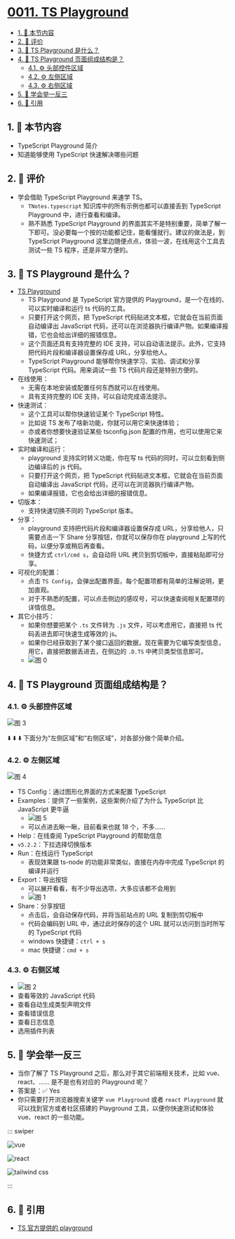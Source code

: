 # [0011. TS Playground](https://github.com/tnotesjs/TNotes.typescript/tree/main/notes/0011.%20TS%20Playground)

<!-- region:toc -->

- [1. 🎯 本节内容](#1--本节内容)
- [2. 🫧 评价](#2--评价)
- [3. 🤔 TS Playground 是什么？](#3--ts-playground-是什么)
- [4. 🤔 TS Playground 页面组成结构是？](#4--ts-playground-页面组成结构是)
  - [4.1. ⚙️ 头部控件区域](#41-️-头部控件区域)
  - [4.2. ⚙️ 左侧区域](#42-️-左侧区域)
  - [4.3. ⚙️ 右侧区域](#43-️-右侧区域)
- [5. 🧠 学会举一反三](#5--学会举一反三)
- [6. 🔗 引用](#6--引用)

<!-- endregion:toc -->

## 1. 🎯 本节内容

- TypeScript Playground 简介
- 知道能够使用 TypeScript 快速解决哪些问题

## 2. 🫧 评价

- 学会借助 TypeScript Playground 来速学 TS。
  - `TNotes.typescript` 知识库中的所有示例也都可以直接丢到 TypeScript Playground 中，进行查看和编译。
  - 熟不熟悉 TypeScript Playground 的界面其实不是特别重要，简单了解一下即可。没必要每一个按的功能都记住，能看懂就行。建议的做法是，到 TypeScript Playground 这里边随便点点，体验一波，在线用这个工具去测试一些 TS 程序，还是非常方便的。

## 3. 🤔 TS Playground 是什么？

- [TS Playground][1]
  - TS Playground 是 TypeScript 官方提供的 Playground，是一个在线的、可以实时编译和运行 ts 代码的工具。
  - 只要打开这个网页，把 TypeScript 代码贴进文本框，它就会在当前页面自动编译出 JavaScript 代码，还可以在浏览器执行编译产物。如果编译报错，它也会给出详细的报错信息。
  - 这个页面还具有支持完整的 IDE 支持，可以自动语法提示。此外，它支持把代码片段和编译器设置保存成 URL，分享给他人。
  - TypeScript Playground 能够帮你快速学习、实验、调试和分享 TypeScript 代码。用来调试一些 TS 代码片段还是特别方便的。
- 在线使用：
  - 无需在本地安装或配置任何东西就可以在线使用。
  - 具有支持完整的 IDE 支持，可以自动完成语法提示。
- 快速测试：
  - 这个工具可以帮你快速验证某个 TypeScript 特性。
  - 比如说 TS 发布了啥新功能，你就可以用它来快速体验；
  - 亦或者你想要快速验证某些 tsconfig.json 配置的作用，也可以使用它来快速测试；
- 实时编译和运行：
  - playground 支持实时转义功能，你在写 ts 代码的同时，可以立刻看到侧边编译后的 js 代码。
  - 只要打开这个网页，把 TypeScript 代码贴进文本框，它就会在当前页面自动编译出 JavaScript 代码，还可以在浏览器执行编译产物。
  - 如果编译报错，它也会给出详细的报错信息。
- 切版本：
  - 支持快速切换不同的 TypeScript 版本。
- 分享：
  - playground 支持把代码片段和编译器设置保存成 URL，分享给他人，只需要点击一下 Share 分享按钮，你就可以保存你在 playground 上写的代码，以便分享或稍后再查看。
  - 快捷方式 `ctrl/cmd s`，会自动将 URL 拷贝到剪切板中，直接粘贴即可分享。
- 可视化的配置：
  - 点击 `TS Config`，会弹出配置界面，每个配置项都有简单的注解说明，更加直观。
  - 对于不熟悉的配置，可以点击侧边的感叹号，可以快速查阅相关配置项的详情信息。
- 其它小技巧：
  - 如果你想要把某个 `.ts` 文件转为 `.js` 文件，可以考虑用它，直接把 ts 代码丢进去即可快速生成等效的 js。
  - 如果你已经获取到了某个接口返回的数据，现在需要为它编写类型信息，用它，直接把数据丢进去，在侧边的 `.D.TS` 中拷贝类型信息即可。
  - ![图 0](https://cdn.jsdelivr.net/gh/tnotesjs/imgs@main/2025-10-16-07-52-43.png)

## 4. 🤔 TS Playground 页面组成结构是？

### 4.1. ⚙️ 头部控件区域

![图 3](https://cdn.jsdelivr.net/gh/tnotesjs/imgs@main/2025-10-16-07-54-08.png)

⬇️ ⬇️ ⬇️ 下面分为“左侧区域”和“右侧区域”，对各部分做个简单介绍。

### 4.2. ⚙️ 左侧区域

![图 4](https://cdn.jsdelivr.net/gh/tnotesjs/imgs@main/2025-10-16-07-54-19.png)

- TS Config：通过图形化界面的方式来配置 TypeScript
- Examples：提供了一些案例，这些案例介绍了为什么 TypeScript 比 JavaScript 更牛逼
  - ![图 5](https://cdn.jsdelivr.net/gh/tnotesjs/imgs@main/2025-10-16-07-54-27.png)
  - 可以点进去瞅一瞅，目前看来也就 18 个，不多……
- Help：在线查阅 TypeScript Playground 的帮助信息
- `v5.2.2`：下拉选择切换版本
- Run：在线运行 TypeScript
  - 表现效果跟 ts-node 的功能非常类似，直接在内存中完成 TypeScript 的编译并运行
- Export：导出按钮
  - 可以展开看看，有不少导出选项，大多应该都不会用到
  - ![图 1](https://cdn.jsdelivr.net/gh/tnotesjs/imgs@main/2025-10-16-07-53-43.png)
- Share：分享按钮
  - 点击后，会自动保存代码，并将当前站点的 URL 复制到剪切板中
  - 代码会编码到 URL 中，通过此时保存的这个 URL 就可以访问到当时所写的 TypeScript 代码
  - windows 快捷键：`ctrl + s`
  - mac 快捷键：`cmd + s`

### 4.3. ⚙️ 右侧区域

- ![图 2](https://cdn.jsdelivr.net/gh/tnotesjs/imgs@main/2025-10-16-07-53-50.png)
- 查看等效的 JavaScript 代码
- 查看自动生成类型声明文件
- 查看错误信息
- 查看日志信息
- 选用插件列表

## 5. 🧠 学会举一反三

- 当你了解了 TS Playground 之后，那么对于其它前端相关技术，比如 vue、react、…… 是不是也有对应的 Playground 呢？
- 答案是：✅ Yes
- 你只需要打开浏览器搜索关键字 `vue Playground` 或者 `react Playground` 就可以找到官方或者社区搭建的 Playground 工具，以便你快速测试和体验 vue、react 的一些功能。

::: swiper

![vue](https://cdn.jsdelivr.net/gh/tnotesjs/imgs@main/2025-10-16-08-07-17.png)

![react](https://cdn.jsdelivr.net/gh/tnotesjs/imgs@main/2025-10-16-08-07-23.png)

![tailwind css](https://cdn.jsdelivr.net/gh/tnotesjs/imgs@main/2025-10-16-08-07-46.png)

:::

## 6. 🔗 引用

- [TS 官方提供的 playground][1]

[1]: https://www.typescriptlang.org/play

